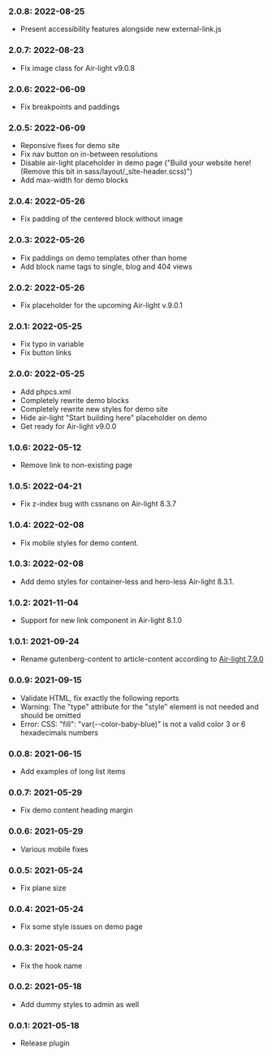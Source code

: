 ### 2.0.8: 2022-08-25

* Present accessibility features alongside new external-link.js

### 2.0.7: 2022-08-23

* Fix image class for Air-light v9.0.8

### 2.0.6: 2022-06-09

* Fix breakpoints and paddings

### 2.0.5: 2022-06-09

* Reponsive fixes for demo site
* Fix nav button on in-between resolutions
* Disable air-light placeholder in demo page ("Build your website here! (Remove this bit in sass/layout/_site-header.scss)")
* Add max-width for demo blocks

### 2.0.4: 2022-05-26

* Fix padding of the centered block without image

### 2.0.3: 2022-05-26

* Fix paddings on demo templates other than home
* Add block name tags to single, blog and 404 views

### 2.0.2: 2022-05-26

* Fix placeholder for the upcoming Air-light v.9.0.1

### 2.0.1: 2022-05-25

* Fix typo in variable
* Fix button links

### 2.0.0: 2022-05-25

* Add phpcs.xml
* Completely rewrite demo blocks
* Completely rewrite new styles for demo site
* Hide air-light "Start building here" placeholder on demo
* Get ready for Air-light v9.0.0

### 1.0.6: 2022-05-12

* Remove link to non-existing page

### 1.0.5: 2022-04-21

* Fix z-index bug with cssnano on Air-light 8.3.7

### 1.0.4: 2022-02-08

* Fix mobile styles for demo content.

### 1.0.3: 2022-02-08

* Add demo styles for container-less and hero-less Air-light 8.3.1.

### 1.0.2: 2021-11-04

* Support for new link component in Air-light 8.1.0

### 1.0.1: 2021-09-24

* Rename gutenberg-content to article-content according to [Air-light 7.9.0](https://github.com/digitoimistodude/air-light/releases/tag/7.9.0)

### 0.0.9: 2021-09-15

* Validate HTML, fix exactly the following reports
* Warning: The "type" attribute for the "style" element is not needed and should be omitted
* Error: CSS: "fill": "var(--color-baby-blue)" is not a valid color 3 or 6 hexadecimals numbers

### 0.0.8: 2021-06-15

* Add examples of long list items

### 0.0.7: 2021-05-29

* Fix demo content heading margin

### 0.0.6: 2021-05-29

* Various mobile fixes

### 0.0.5: 2021-05-24

* Fix plane size

### 0.0.4: 2021-05-24

* Fix some style issues on demo page

### 0.0.3: 2021-05-24

* Fix the hook name

### 0.0.2: 2021-05-18

* Add dummy styles to admin as well

### 0.0.1: 2021-05-18

* Release plugin
